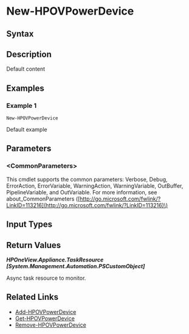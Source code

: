 ﻿---
description: Default content
---

# New-HPOVPowerDevice

## Syntax

## Description

Default content

## Examples

###  Example 1 

```text
New-HPOVPowerDevice
```

Default example

## Parameters

### &lt;CommonParameters&gt;

This cmdlet supports the common parameters: Verbose, Debug, ErrorAction, ErrorVariable, WarningAction, WarningVariable, OutBuffer, PipelineVariable, and OutVariable. For more information, see about\_CommonParameters \([http://go.microsoft.com/fwlink/?LinkID=113216](http://go.microsoft.com/fwlink/?LinkID=113216)\)

## Input Types

## Return Values

_**HPOneView.Appliance.TaskResource [System.Management.Automation.PSCustomObject]**_

Async task resource to monitor.

## Related Links

* [Add-HPOVPowerDevice](add-hpovpowerdevice.md)
* [Get-HPOVPowerDevice](get-hpovpowerdevice.md)
* [Remove-HPOVPowerDevice](remove-hpovpowerdevice.md)

